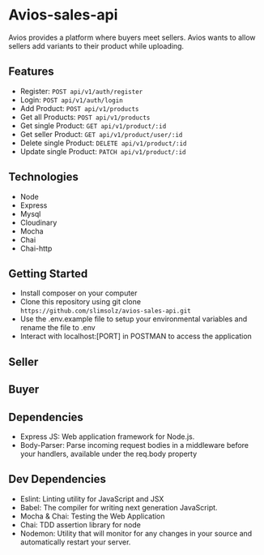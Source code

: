 # Avios-sales-api

Avios provides a platform where buyers meet sellers. Avios wants to allow sellers add variants to their product while uploading.

## Features

- Register: `POST api/v1/auth/register`
- Login: `POST api/v1/auth/login`
- Add Product: `POST api/v1/products`
- Get all Products: `POST api/v1/products`
- Get single Product: `GET api/v1/product/:id`
- Get seller Product: `GET api/v1/product/user/:id`
- Delete single Product: `DELETE api/v1/product/:id`
- Update single Product: `PATCH api/v1/product/:id`

## Technologies

- Node
- Express
- Mysql
- Cloudinary
- Mocha
- Chai
- Chai-http

## Getting Started

- Install composer on your computer
- Clone this repository using git clone `https://github.com/slimsolz/avios-sales-api.git`
- Use the .env.example file to setup your environmental variables and rename the file to .env
- Interact with localhost:[PORT] in POSTMAN to access the application

## Seller

## Buyer

## Dependencies

- Express JS: Web application framework for Node.js.
- Body-Parser: Parse incoming request bodies in a middleware before your handlers, available under the req.body property

## Dev Dependencies

- Eslint: Linting utility for JavaScript and JSX
- Babel: The compiler for writing next generation JavaScript.
- Mocha & Chai: Testing the Web Application
- Chai: TDD assertion library for node
- Nodemon: Utility that will monitor for any changes in your source and automatically restart your server.
